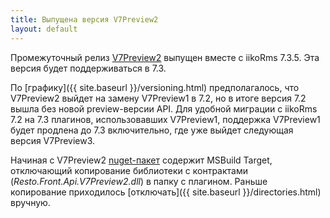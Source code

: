 ```yaml
---
title: Выпущена версия V7Preview2
layout: default
---
```


Промежуточный релиз [V7Preview2](https://www.nuget.org/packages/Resto.Front.Api.V7Preview2) выпущен вместе с iikoRms 7.3.5.
Эта версия будет поддерживаться в 7.3.

По [графику]({{ site.baseurl }}/versioning.html) предполагалось, что V7Preview2 выйдет на замену V7Preview1 в 7.2, но в итоге версия 7.2 вышла без новой preview-версии API.
Для удобной миграции с iikoRms 7.2 на 7.3 плагинов, использовавших V7Preview1, поддержка V7Preview1 будет продлена до 7.3 включительно, где уже выйдет следующая версия V7Preview3.

Начиная с V7Preview2 [nuget-пакет](https://www.nuget.org/packages/Resto.Front.Api.V7Preview2) содержит MSBuild Target, отключающий копирование библиотеки с контрактами (*Resto.Front.Api.V7Preview2.dll*) в папку с плагином. Раньше копирование приходилось [отключать]({{ site.baseurl }}/directories.html) вручную.